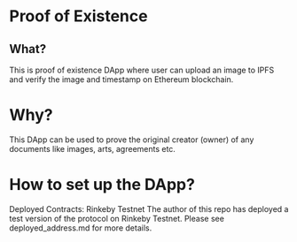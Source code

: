 # Proof of Existence

## What?
This is proof of existence DApp where user can upload an image to IPFS and verify the image and timestamp on Ethereum blockchain.

# Why?
This DApp can be used to prove the original creator (owner) of any documents like images, arts, agreements etc.

# How to set up the DApp?

Deployed Contracts: Rinkeby Testnet
The author of this repo has deployed a test version of the protocol on Rinkeby Testnet. Please see deployed_address.md for more details.


